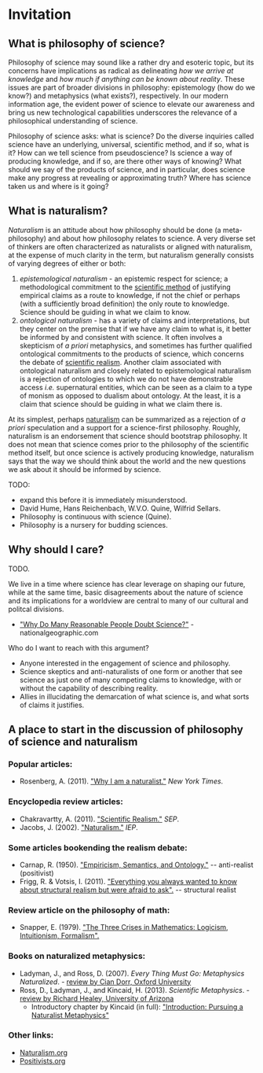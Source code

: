 Invitation
================================================================================


What is philosophy of science?
--------------------------------------------------------------------------------

Philosophy of science may sound like a rather dry and esoteric topic,
but its concerns have implications as radical as delineating
*how we arrive at knowledge* and
*how much if anything can be known about reality*.
These issues are part of broader divisions in philosophy:
epistemology (how do we know?) and metaphysics (what exists?), respectively.
In our modern information age,
the evident power of science to elevate our awareness and bring us new
technological capabilities
underscores the relevance of a philosophical understanding of science.

Philosophy of science asks: what is science?
Do the diverse inquiries called science
have an underlying, universal, scientific method, and if so, what is it?
How can we tell science from pseudoscience?
Is science a way of producing knowledge, and if so, are there other
ways of knowing?
What should we say of the products of science,
and in particular, does science make any progress at
revealing or approximating truth?
Where has science taken us and where is it going?


What is naturalism?
--------------------------------------------------------------------------------

*Naturalism* is an attitude about how philosophy should be done (a meta-philosophy)
and about how philosophy relates to science.
A very diverse set of thinkers are often characterized as naturalists or aligned
with naturalism, at the expense of much clarity in the term, but naturalism
generally consists of varying degrees of either or both:

1.  *epistemological naturalism* - an epistemic respect for science;
    a methodological commitment to
    the [scientific method](http://rreece.github.io/outline-of-philosophy/scientific-method.html)
    of justifying empirical claims as a route to knowledge,
    if not the chief or perhaps (with a sufficiently broad definition)
    the only route to knowledge.
    Science should be guiding in what we claim to know.
2.  *ontological naturalism* - has a variety of claims and interpretations,
    but they center on the premise that if we have any claim to what is,
    it better be informed by and consistent with science.
    It often involves a skepticism of *a priori* metaphysics,
    and sometimes has further qualified ontological commitments to the products of science,
    which concerns the debate of [scientific realism](http://rreece.github.io/outline-of-philosophy/scientific-realism.html).
    Another claim associated with ontological naturalism and closely
    related to epistemological naturalism is a rejection of ontologies to which we
    do not have demonstrable access *i.e.* supernatural entities,
    which can be seen as a claim to a type of monism as opposed to dualism about ontology.
    At the least, it is a claim that science should be guiding in what we claim there is.

At its simplest, perhaps [naturalism](http://rreece.github.io/outline-of-philosophy/naturalism.html)
can be summarized as a rejection of *a priori* speculation
and a support for a science-first philosophy.
Roughly, naturalism is an endorsement that science should bootstrap philosophy.
It does not mean that science comes prior to the philosophy of the scientific method itself,
but once science is actively producing knowledge,
naturalism says that the way we should think about the world
and the new questions we ask about it should be informed by science.

TODO:

-   expand this before it is immediately misunderstood.
-   David Hume, Hans Reichenbach, W.V.O. Quine, Wilfrid Sellars.
-   Philosophy is continuous with science (Quine).
-   Philosophy is a nursery for budding sciences.


Why should I care?
--------------------------------------------------------------------------------

TODO.

We live in a time where science has clear leverage on shaping our future,
while at the same time,
basic disagreements about the nature of science and
its implications for a worldview
are central to many of our cultural and politcal divisions.

-   ["Why Do Many Reasonable People Doubt Science?"](http://ngm.nationalgeographic.com/2015/03/science-doubters/achenbach-text) - nationalgeographic.com

Who do I want to reach with this argument?

-   Anyone interested in the engagement of science and philosophy.
-   Science skeptics and anti-naturalists of one form or another that see science
    as just one of many competing claims to knowledge,
    with or without the capability of describing reality.
-   Allies in illucidating the demarcation of what science is,
    and what sorts of claims it justifies.
    

A place to start in the discussion of philosophy of science and naturalism
--------------------------------------------------------------------------------

### Popular articles:

-   Rosenberg, A. (2011). ["Why I am a naturalist."](http://opinionator.blogs.nytimes.com/2011/09/17/why-i-am-a-naturalist/) *New York Times*.


### Encyclopedia review articles:

-   Chakravartty, A. (2011). ["Scientific Realism."](http://plato.stanford.edu/entries/scientific-realism/) *SEP*.
-   Jacobs, J. (2002). ["Naturalism."](http://www.iep.utm.edu/naturali/) *IEP*.


### Some articles bookending the realism debate:

-   Carnap, R. (1950). ["Empiricism, Semantics, and Ontology."](docs/1950.Carnap.Empiricism-Semantics-Ontology.pdf) -- anti-realist (positivist)
-   Frigg, R. & Votsis, I. (2011). ["Everything you always wanted to know about structural realism but were afraid to ask".](docs/2011.Frigg-Votsis.Everything-you-always-wanted-to-know-about-structural-realism-but-were-afraid-to-ask.pdf) -- structural realist


### Review article on the philosophy of math:

-   Snapper, E. (1979). ["The Three Crises in Mathematics: Logicism, Intuitionism, Formalism".](docs/1979.Snapper.three-crises-in-mathematics.pdf)


### Books on naturalized metaphysics:

-   Ladyman, J., and  Ross, D. (2007). *Every Thing Must Go: Metaphysics Naturalized*. - [review by Cian Dorr, Oxford University](https://ndpr.nd.edu/news/24377-every-thing-must-go-metaphysics-naturalized/)
-   Ross, D., Ladyman, J., and Kincaid, H. (2013). *Scientific Metaphysics*. - [review by Richard Healey, University of Arizona](http://ndpr.nd.edu/news/41185-scientific-metaphysics/)
    - Introductory chapter by Kincaid (in full): ["Introduction: Pursuing a Naturalist Metaphysics"](https://www.academia.edu/6778507/Introduction_Pursuing_a_Naturalist_Metaphysics_1)
    

### Other links:

-   [Naturalism.org](http://www.naturalism.org/)
-   [Positivists.org](http://positivists.org/)


